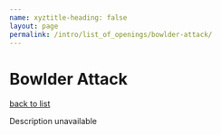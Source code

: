 ```yaml
---
name: xyztitle-heading: false
layout: page
permalink: /intro/list_of_openings/bowlder-attack/
---
```


# Bowlder Attack

[back to list](../../list_of_openings)

Description unavailable